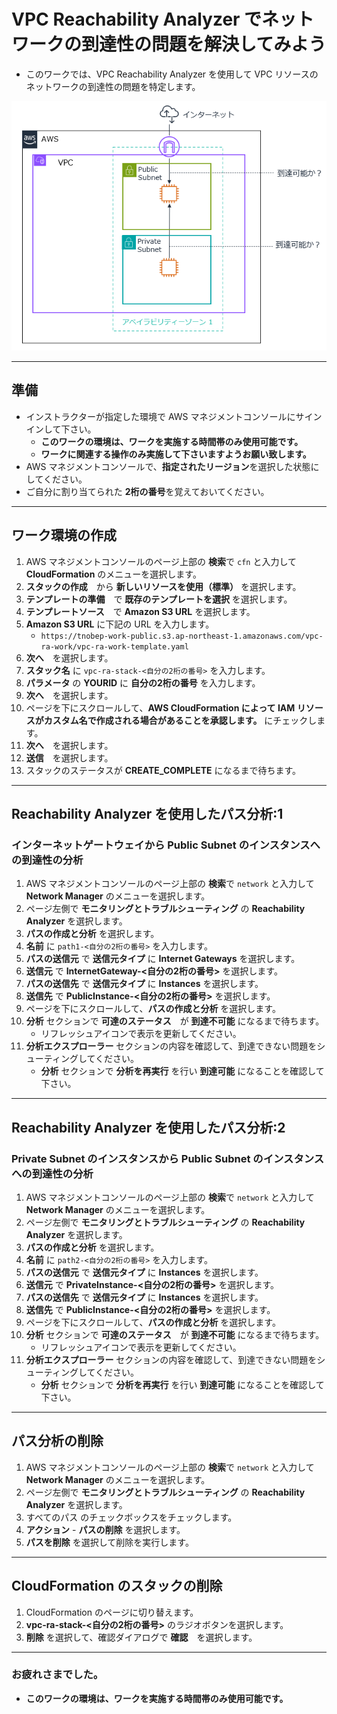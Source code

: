 # VPC Reachability Analyzer でネットワークの到達性の問題を解決してみよう

* このワークでは、VPC Reachability Analyzer を使用して VPC リソースのネットワークの到達性の問題を特定します。

![概要](images/vpcra-work.png)

---
## 準備

* インストラクターが指定した環境で AWS マネジメントコンソールにサインインして下さい。
    - **このワークの環境は、ワークを実施する時間帯のみ使用可能です。**
    - **ワークに関連する操作のみ実施して下さいますようお願い致します。**
* AWS マネジメントコンソールで、**指定されたリージョン**を選択した状態にしてください。
* ご自分に割り当てられた **2桁の番号**を覚えておいてください。


---
## ワーク環境の作成

1. AWS マネジメントコンソールのページ上部の **検索**で `cfn` と入力して **CloudFormation** のメニューを選択します。
1. **スタックの作成**　から **新しいリソースを使用（標準）** を選択します。
1. **テンプレートの準備**　で **既存のテンプレートを選択** を選択します。
1. **テンプレートソース**　で **Amazon S3 URL** を選択します。
1. **Amazon S3 URL** に下記の URL を入力します。
    - `https://tnobep-work-public.s3.ap-northeast-1.amazonaws.com/vpc-ra-work/vpc-ra-work-template.yaml`
1. **次へ**　を選択します。
1. **スタック名** に `vpc-ra-stack-<自分の2桁の番号>` を入力します。
1. **パラメータ** の **YOURID** に **自分の2桁の番号** を入力します。 
1. **次へ**　を選択します。
1. ページを下にスクロールして、**AWS CloudFormation によって IAM リソースがカスタム名で作成される場合があることを承認します。** にチェックします。
1. **次へ**　を選択します。
1. **送信**　を選択します。
1. スタックのステータスが **CREATE_COMPLETE** になるまで待ちます。

---
## Reachability Analyzer を使用したパス分析:1

### インターネットゲートウェイから Public Subnet のインスタンスへの到達性の分析

1. AWS マネジメントコンソールのページ上部の **検索**で `network` と入力して **Network Manager** のメニューを選択します。
1. ページ左側で **モニタリングとトラブルシューティング** の **Reachability Analyzer** を選択します。
1. **パスの作成と分析** を選択します。
1. **名前** に `path1-<自分の2桁の番号>` を入力します。
1. **パスの送信元** で **送信元タイプ** に **Internet Gateways** を選択します。
1. **送信元** で **InternetGateway-<自分の2桁の番号>** を選択します。
1. **パスの送信先** で **送信元タイプ** に **Instances** を選択します。
1. **送信先** で **PublicInstance-<自分の2桁の番号>** を選択します。   
1. ページを下にスクロールして、**パスの作成と分析** を選択します。
1. **分析** セクションで **可達のステータス**　が **到達不可能** になるまで待ちます。
    - リフレッシュアイコンで表示を更新してください。
1. **分析エクスプローラー** セクションの内容を確認して、到達できない問題をシューティングしてください。
    - **分析** セクションで **分析を再実行** を行い **到達可能** になることを確認して下さい。
---
## Reachability Analyzer を使用したパス分析:2

### Private Subnet のインスタンスから Public Subnet のインスタンスへの到達性の分析

1. AWS マネジメントコンソールのページ上部の **検索**で `network` と入力して **Network Manager** のメニューを選択します。
1. ページ左側で **モニタリングとトラブルシューティング** の **Reachability Analyzer** を選択します。
1. **パスの作成と分析** を選択します。
1. **名前** に `path2-<自分の2桁の番号>` を入力します。
1. **パスの送信元** で **送信元タイプ** に **Instances** を選択します。
1. **送信元** で **PrivateInstance-<自分の2桁の番号>** を選択します。
1. **パスの送信先** で **送信元タイプ** に **Instances** を選択します。
1. **送信先** で **PublicInstance-<自分の2桁の番号>** を選択します。 
1. ページを下にスクロールして、**パスの作成と分析** を選択します。
1. **分析** セクションで **可達のステータス**　が **到達不可能** になるまで待ちます。
    - リフレッシュアイコンで表示を更新してください。
1. **分析エクスプローラー** セクションの内容を確認して、到達できない問題をシューティングしてください。
    - **分析** セクションで **分析を再実行** を行い **到達可能** になることを確認して下さい。
   
---

## パス分析の削除
1. AWS マネジメントコンソールのページ上部の **検索**で `network` と入力して **Network Manager** のメニューを選択します。
1. ページ左側で **モニタリングとトラブルシューティング** の **Reachability Analyzer** を選択します。
1. すべてのパス のチェックボックスをチェックします。
1. **アクション** - **パスの削除** を選択します。
1.  **パスを削除** を選択して削除を実行します。

---

## CloudFormation のスタックの削除
1. CloudFormation のページに切り替えます。
1. **vpc-ra-stack-<自分の2桁の番号>** のラジオボタンを選択します。
1. **削除** を選択して、確認ダイアログで **確認**　を選択します。
   
---
### お疲れさまでした。

* **このワークの環境は、ワークを実施する時間帯のみ使用可能です。**


